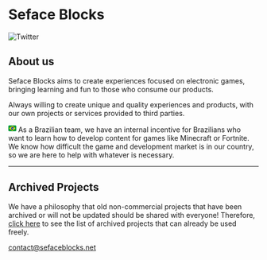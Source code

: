 # Seface Blocks
![Twitter](https://img.shields.io/badge/@SefaceBlocks-00ACEE?&logo=twitter&logoColor=fff) <!-- ![Discord Server](https://img.shields.io/discord/102860784329052160?label=Discord&logo=discord&logoColor=FFF) -->

## About us
Seface Blocks aims to create experiences focused on electronic games, bringing learning and fun to those who consume our products.

Always willing to create unique and quality experiences and products, with our own projects or services provided to third parties.

<img src="./../.github/flag_br.png" width="16" height="16" /> As a Brazilian team, we have an internal incentive for Brazilians who want to learn how to develop content for games like Minecraft or Fortnite. We know how difficult the game and development market is in our country, so we are here to help with whatever is necessary.

---

## Archived Projects

We have a philosophy that old non-commercial projects that have been archived or will not be updated should be shared with everyone! Therefore, [click here](./ARCHIVED_PROJECTS.md) to see the list of archived projects that can already be used freely.

<contact@sefaceblocks.net>
